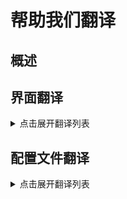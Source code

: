 # 帮助我们翻译

## 概述

## 界面翻译

<details>
<summary>点击展开翻译列表</summary>
<div id="nuitka_commander_translation_page"> 

* [en: English](../../src/assets/languages/translations/en.js)
* [zh-CN: 简体中文](../../src/assets/languages/translations/zh_cn.js)
</div>
</details>

## 配置文件翻译

<details>
<summary>点击展开翻译列表</summary>
<div id="nuitka_commander_translation_config"> 

* [1.9.*](../../src/nuitka_config_files/configs/1.9._.js)
    * [zh-CN](../../src/nuitka_config_files/translations/1.9._/zh_cn.js)
</div>
</details>


